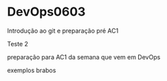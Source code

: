 # DevOps0603
Introdução ao git e preparação pré AC1

Teste 2

preparação para AC1 da semana que vem em DevOps

exemplos brabos
